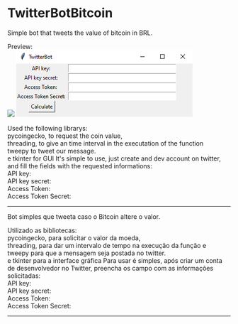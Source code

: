 # TwitterBotBitcoin
Simple bot that tweets the value of bitcoin in BRL.

Preview: \
![](src/TwitterBotScreen.PNG)
<img src="https://github.com/caiocfer/TwitterBotBitcoin/blob/master/TwitterBotScreen.PNG">

Used the following librarys:\
   pycoingecko, to request the coin value, \
   threading, to give an time interval in the executation of the function \
   tweepy to tweet our message.\
   e tkinter for GUI
It's simple to use, just create and dev account on twitter, and fill the fields with the requested informations:\
  API key:\
  API key secret:\
  Access Token:\
  Access Token Secret:
_________________________________________________________
Bot simples que tweeta caso o Bitcoin altere o valor.

Utilizado as bibliotecas:\
   pycoingecko, para solicitar o valor da moeda, \
   threading, para dar um intervalo de tempo na execução da função e \
   tweepy para que a mensagem seja postada no twitter.\
   e tkinter para a interface gráfica
Para usar é simples, após criar um conta de desenvolvedor no Twitter, preencha os campo com as informações solicitadas:\
  API key:\
  API key secret:\
  Access Token:\
  Access Token Secret:
_________________________________________________________
